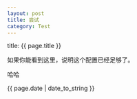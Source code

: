 ```yaml
---
layout: post
title: 尝试
category: Test
---
```

    
title: {{ page.title }} 
  
如果你能看到这里，说明这个配置已经足够了。

哈哈

    
{{ page.date | date_to_string }}